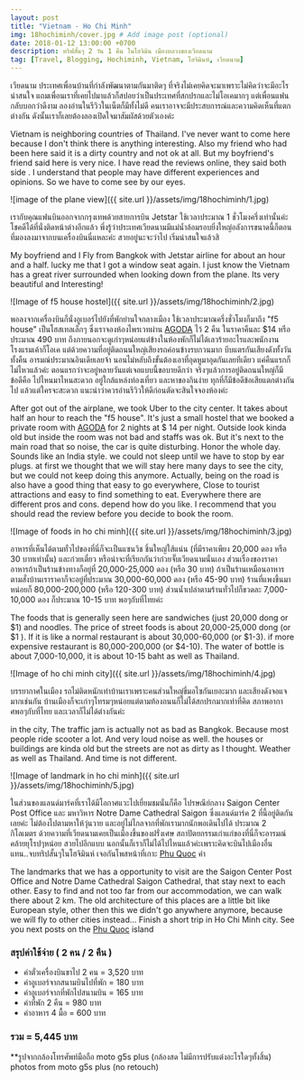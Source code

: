 ```yaml
---
layout: post
title: "Vietnam - Ho Chi Minh"
img: 18hochiminh/cover.jpg # Add image post (optional)
date: 2018-01-12 13:00:00 +0700
description: ทริฟสั้นๆ 2 วัน 1 คืน ในโฮจิมิน เมืองหลวงของเวียดนาม
tag: [Travel, Blogging, Hochiminh, Vietnam, โฮจิมินห์, เวียดนาม]
---
```


เวียดนาม ประเทศเพื่อนบ้านที่กำลังพัฒนาตามกันมาติดๆ ที่จริงไม่เคยคิดจะมาเพราะไม่คิดว่าจะมีอะไรน่าสนใจ แถมเพื่อนเราที่เคยไปมาแล้วก็สปอยว่าเป็นประเทศที่สกปรกและไม่โอเคมากๆ แต่เพื่อนแฟนกลับบอกว่าดีงาม ลองอ่านในรีวิวในเน็ตก็มีทั้งไม่ดี คนเราอาจจะมีประสบการณ์และความคิดเห็นที่แตกต่างกัน ดังนั้นเราก็เลยต้องลองเปิดใจมาสัมผัสด้วยตัวเองค่ะ

Vietnam is neighboring countries of Thailand. I've never want to come here because I don't think there is anything interesting. Also my friend who had been here said it is a dirty country and not ok at all. But my boyfriend's friend said here is very nice. I have read the reviews online, they said both side . I understand that people may have different experiences and opinions. So we have to come see by our eyes.

![image of the plane view]({{ site.url }}/assets/img/18hochiminh/1.jpg)

เรากับคุณแฟนบินออกจากกรุงเทพด้วยสายการบิน Jetstar ใช้เวลาประมาณ 1 ชั่วโมงครึ่งเท่านั้นค่ะ โชคดีได้ที่นั่งติดหน้าต่างอีกแล้ว พึ่งรู้ว่าประเทศเวียดนามมีแม่น้ำล้อมรอบยิ่งใหญ่อลังการขนาดนี้ก็ตอนที่มองลงมาจากบนเครื่องบินนี่แหละค่ะ สวยอยู่นะจะว่าไป เริ่มน่าสนใจแล้วสิ    

My boyfriend and I Fly from Bangkok with Jetstar airline for about an hour and a half. lucky me that I got a window seat again. I just know the Vietnam has a great river surrounded when looking down from the plane. Its very beautiful and Interesting!


![Image of f5 house hostel]({{ site.url }}/assets/img/18hochiminh/2.jpg)

พอลงจากเครื่องบินก็นั่งอูเบอร์ไปยังที่พักย่านใจกลางเมือง ใช้เวลาประมาณครึ่งชั่วโมงก็มาถึง "f5 house" เป็นโฮสเทลเล็กๆ ซึ่งเราจองห้องไพรเวทผ่าน <a href=" https://www.agoda.com/partners/partnersearch.aspx?cid=1798016&pcs=1&hl=th&city=13170" target="_ blank">AGODA</a> ไว้ 2 คืน ในราคาคืนละ $14 หรือประมาณ 490 บาท ถึงภายนอกจะดูเก่าๆหน่อยแต่ข้างในห้องพักก็ไม่ได้เลวร้ายอะไรและพนักงานโรงแรมเค้าก็โอเค แต่ด้วยความที่อยู่ติดถนนใหญ่เสียงรถค่อนข้างรบกวนมาก บีบแตรกันเสียงดังทั้งวันทั้งคืน อารมณ์ประมาณอินเดียเลยจ้า นอนไม่หลับถึงขั้นต้องเอาที่อุดหูมาอุดกันเลยทีเดียว แค่คืนแรกก็ไม่ไหวแล้วค่ะ ตอนแรกว่าจะอยู่หลายวันแต่เจอแบบนี้ขอบายดีกว่า จริงๆแล้วการอยู่ติดถนนใหญ่ก็มีข้อดีคือ ไปไหนมาไหนสะดวก อยู่ใกล้แหล่งท่องเที่ยว และหาของกินง่าย ทุกที่ก็มีข้อดีข้อเสียแตกต่างกันไป แล้วแต่ใครจะสะดวก แนะนำว่าควรอ่านรีวิวให้ดีก่อนตัดจะสินใจจองห้องค่ะ  

After got out of the airplane, we took Uber to the city center. It takes about half an hour to reach the "f5 house". It's just a small hostel that we booked a private room with <a href=" https://www.agoda.com/partners/partnersearch.aspx?cid=1798016&pcs=1&hl=th&city=13170" target="_ blank">AGODA</a> for 2 nights at $ 14 per night. Outside look kinda old but inside the room was not bad and staffs was ok. But it's next to the main road that so noise, the car is quite disturbing. Honor the whole day. Sounds like an India style. we could not sleep until we have to stop by ear plugs. at first we thought that we will stay here many days to see the city, but we could not keep doing this anymore. Actually, being on the road is also have a good thing that easy to go everywhere, Close to tourist attractions and easy to find something to eat. Everywhere there are different pros and cons. depend how do you like. I recommend that you should read the review before you decide to book the room.

![Image of foods in ho chi minh]({{ site.url }}/assets/img/18hochiminh/3.jpg)

อาหารที่เห็นได้ตามทั่วไปของที่นี่ก็จะเป็นแซนวิช ชิ้นใหญ่ใส้แน่น (ที่มีราคาเพียง 20,000 ดอง หรือ 30 บาทเท่านั้น) และก๋วยเตี๋ยว หรือน่าจะที่เรียกกันว่าก๋วยจั๊บเวียดนามนั่นเอง ส่วนเรื่องของราคาอาหารถ้าเป็นร้านข้างทางก็อยู่ที่ 20,000-25,000 ดอง (หรือ 30 บาท) ถ้าเป็นร้านเหมือนอาหารตามสั่งบ้านเราราคาก็จะอยู่ที่ประมาณ 30,000-60,000 ดอง (หรือ 45-90 บาท) ร้านที่แพงขึ้นมาหน่อยก็ 80,000-200,000 (หรือ 120-300 บาท) ส่วนน้ำเปล่าตามร้านทั่วไปก็ขวดละ 7,000-10,000 ดอง ก็ประมาณ 10-15 บาท พอๆกับที่ไทยค่ะ     

The foods that is generally seen here are sandwiches (just 20,000 dong or $1) and noodles. The price of street foods is about 20,000-25,000 dong (or $1 ). If it is like a normal restaurant is about 30,000-60,000 (or $1-3). if more expensive restaurant is 80,000-200,000 (or $4-10). The water of bottle is about 7,000-10,000, it is about 10-15 baht as well as Thailand.

![Image of ho chi minh city]({{ site.url }}/assets/img/18hochiminh/4.jpg)

บรรยากาศในเมือง รถไม่ติดหนักเท่าบ้านเราเพราะคนส่วนใหญ่ขี่มอไซกันเยอะมาก และเสียงดังจอแจมากเช่นกัน บ้านเมืองก็จะเก่าๆโทรมๆหน่อยแต่ตามท้องถนนก็ไม่ได้สกปรกมากเท่าที่คิด สภาพอากาศพอๆกับที่ไทย และเวลาก็ไม่ได้ต่างกันค่ะ   

in the city, The traffic jam is actually not as bad as Bangkok. Because most people ride scooter a lot. And very loud noise as well. the houses or buildings are kinda old but the streets are not as dirty as I thought. Weather as well as Thailand. And time is not different.

![Image of landmark in ho chi minh]({{ site.url }}/assets/img/18hochiminh/5.jpg)

ในส่วนของแลนด์มาร์คที่เราได้มีโอกาศแวะไปเยี่ยมชมนั่นก็คือ ไปรษณีย์กลาง Saigon Center Post Office และ มหาวิหาร Notre Dame Cathedral Saigon ซึ่งแลนด์มาร์ค 2 ที่นี้อยู่ติดกันเลยค่ะ ไม่ต้องไปตามหาให้วุ่นวาย และอยู่ไม่ไกลจากที่พักเรามากนักพอเดินไปได้ ประมาณ 2 กิโลเมตร ด้วยความที่เวียดนามเคยเป็นเมืองขึ้นของฝรั่งเศษ สถาปัตยกรรมเก่าแก่ของที่นี่ก็จะอารมณ์คล้ายยุโรปๆหน่อย สวยไปอีกแบบ นอกนั้นก็เราก็ไม่ได้ไปไหนแล้วค่ะเพราะคิดจะบินไปเมืองอื่นแทน..จบทริปสั้นๆในโฮจิมินห์ เจอกันโพสหน้าที่เกาะ <a href="/phuquoc/" target="_ blank">Phu Quoc</a> ค่า    

The ​​landmarks that we has a opportunity to visit are the Saigon Center Post Office and Notre Dame Cathedral Saigon Cathedral, that stay next to each other. Easy to find and not too far from our accommodation, we can walk there about 2 km.  The old architecture of this places are a little bit like European style, other then this we didn't go anywhere anymore, because we will fly to other cities instead... Finish a short trip in Ho Chi Minh city. See you next posts on the <a href="/phuquoc/" target="_ blank">Phu Quoc</a> island

### สรุปค่าใช้จ่าย ( 2 คน / 2 คืน )
- ค่าตั๋วเครื่องบินขาไป 2 คน = 3,520 บาท
- ค่าอูเบอร์จากสนามบินไปที่พัก = 180 บาท
- ค่าอูเบอร์จากที่พักไปสนามบิน = 165 บาท
- ค่าที่พัก 2 คืน = 980 บาท
- ค่าอาหาร 4 มื้อ = 600 บาท

### รวม = 5,445 บาท

**รูปจากกล้องโทรศัพท์มือถือ moto g5s plus (กล้องสด ไม่มีการปรับแต่งอะไรใดๆทั้งสิ้น)  
photos from moto g5s plus (no retouch)
